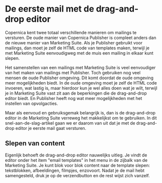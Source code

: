 De eerste mail met de drag-and-drop editor
==========================================

Copernica kent twee totaal verschillende manieren om mailings te versturen.
De oude manier van Copernica Publisher is compleet anders dan de nieuwe
manier van Marketing Suite. Als je Publisher gebruikt voor mailings, dan moet
je zelf de HTML code van templates maken, terwijl je met Marketing Suite
eenvoudigweg met de muis een mailing in elkaar kunt slepen.

Het samenstellen van een mailings met Marketing Suite is veel eenvoudiger van
het maken van mailings met Publisher. Toch gebruiken nog veel mensen de oude 
Publisher omgeving. Dit komt doordat de oude omgeving meer mogelijkheden biedt.
In de oude omgeving moet je zelf de HTML code invoeren, wat lastig is, maar
hierdoor kun je wel alles doen wat je wilt, terwijl je in Marketing Suite vast
zit aan de beperkingen die de drag-and-drop editor biedt. En Publisher heeft
nog wat meer mogelijkheden met het instellen van opvolgacties.

Maar als eenvoud en gebruiksgemak belangrijk is, dan is de drag-and-drop editor
in de Marketing Suite verreweg het makkelijkst om te gebruiken. In dit 
snel-aan-de-slag-artikel gaan we er daarom van uit dat je met de drag-and-drop
editor je eerste mail gaat versturen.


Slepen van content
------------------

Eigenlijk behoeft de drag-and-drop editor nauwelijks uitleg. Je vindt de editor
onder het item "email templates" in het menu in de zijbalk van de Marketing
Suite. Je kunt blok voor blok content naar de template slepen: tekstblokken,
afbeeldingen, filmpjes, enzovoort. Nadat je de mail hebt samengesteld, druk
je op de verzendbutton en de rest wijst zich vanzelf.

